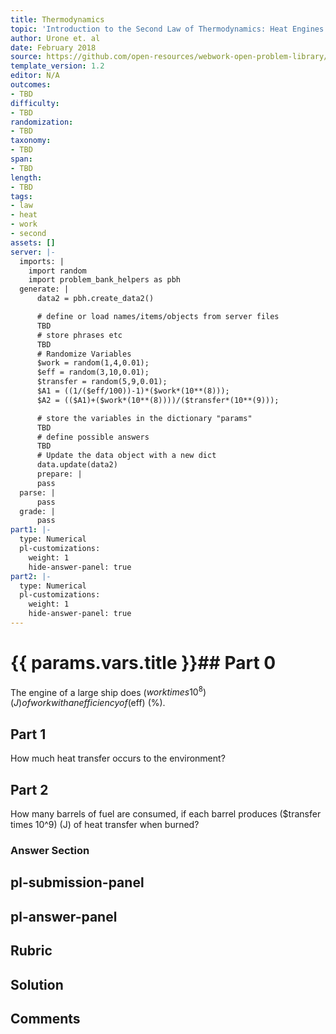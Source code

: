 ```yaml
---
title: Thermodynamics
topic: 'Introduction to the Second Law of Thermodynamics: Heat Engines and Their Efficiency'
author: Urone et. al
date: February 2018
source: https://github.com/open-resources/webwork-open-problem-library/tree/master/Contrib/BrockPhysics/College_Physics_Urone/15.Thermodynamics/Introduction_to_the_Second_Law_of_Thermodynamics_Heat_Engines_and_Their_Efficiency/NU_U17-15-03-005.pg
template_version: 1.2
editor: N/A
outcomes:
- TBD
difficulty:
- TBD
randomization:
- TBD
taxonomy:
- TBD
span:
- TBD
length:
- TBD
tags:
- law
- heat
- work
- second
assets: []
server: |-
  imports: |
    import random
    import problem_bank_helpers as pbh
  generate: |
      data2 = pbh.create_data2()

      # define or load names/items/objects from server files
      TBD
      # store phrases etc
      TBD
      # Randomize Variables
      $work = random(1,4,0.01);
      $eff = random(3,10,0.01);
      $transfer = random(5,9,0.01);
      $A1 = ((1/($eff/100))-1)*($work*(10**(8)));
      $A2 = (($A1)+($work*(10**(8))))/($transfer*(10**(9)));

      # store the variables in the dictionary "params"
      TBD
      # define possible answers
      TBD
      # Update the data object with a new dict
      data.update(data2)
      prepare: |
      pass
  parse: |
      pass
  grade: |
      pass
part1: |-
  type: Numerical
  pl-customizations:
    weight: 1
    hide-answer-panel: true
part2: |-
  type: Numerical
  pl-customizations:
    weight: 1
    hide-answer-panel: true
---
```


# {{ params.vars.title }}## Part 0 
The engine of a large ship does ($work times 10^8) (J) of work with an efficiency of ($eff) (%). 
## Part 1 
How much heat transfer occurs to the environment? 
## Part 2 
How many barrels of fuel are consumed, if each barrel produces ($transfer times 10^9) (J) of heat transfer when burned? 


### Answer Section 


## pl-submission-panel 


## pl-answer-panel 


## Rubric 


## Solution 


## Comments 


